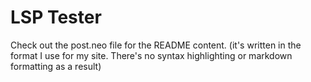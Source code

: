# LSP Tester

Check out the post.neo file for the
README content. (it's written in the
format I use for my site. There's
no syntax highlighting or markdown
formatting as a result)


